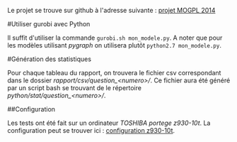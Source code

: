 Le projet se trouve sur github à l'adresse suivante : [projet MOGPL 2014](https://github.com/Saroupille/projet_MOGPL2014)

#Utiliser gurobi avec Python

Il suffit d'utiliser la commande `gurobi.sh mon_modele.py`. A noter que pour les modèles utilisant *pygraph* on utilisera plutôt `python2.7 mon_modele.py`.

#Génération des statistiques

Pour chaque tableau du rapport, on trouvera le fichier csv correspondant dans le dossier *rapport/csv/question_\<numero\>/*. Ce fichier aura été généré par un script bash se trouvant de le répertoire *python/stat/question_\<numero\>/*.

##Configuration

Les tests ont été fait sur un ordinateur *TOSHIBA portege z930-10t*. La configuration peut se trouver ici : [configuration z930-10t](http://www.materiel.net/ordinateur-portable/toshiba-portege-z930-10t-80440.html).


